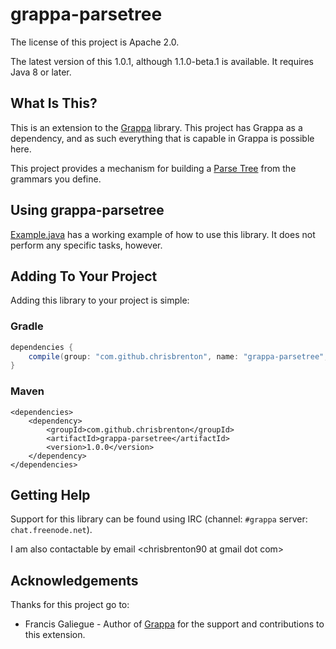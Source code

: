 # grappa-parsetree

The license of this project is Apache 2.0.

The latest version of this 1.0.1, although 1.1.0-beta.1 is available. It requires Java 8 or later.

## What Is This?

This is an extension to the [Grappa](https://github.com/fge/grappa) library. This project has
Grappa as a dependency, and as such everything that is capable in Grappa is possible here.

This project provides a mechanism for building a [Parse Tree](https://en.wikipedia.org/wiki/Parse_tree)  from the
grammars you define.

## Using grappa-parsetree
[Example.java](https://github.com/ChrisBrenton/grappa-parsetree/blob/master/src/test/java/Example.java)
has a working example of how to use this library. It does not perform any specific tasks, however.

## Adding To Your Project
Adding this library to your project is simple:

### Gradle
```groovy
dependencies {
    compile(group: "com.github.chrisbrenton", name: "grappa-parsetree", version: "1.0.0")
}
```
### Maven
```
<dependencies>
    <dependency>
        <groupId>com.github.chrisbrenton</groupId>
        <artifactId>grappa-parsetree</artifactId>
        <version>1.0.0</version>
    </dependency>
</dependencies>
```

## Getting Help
Support for this library can be found using IRC (channel: `#grappa` server: `chat.freenode.net`).

I am also contactable by email &lt;chrisbrenton90 at gmail dot com&gt;

## Acknowledgements
Thanks for this project go to:
* Francis Galiegue - Author of [Grappa](https://github.com/fge/grappa) for the support and
contributions to this extension.